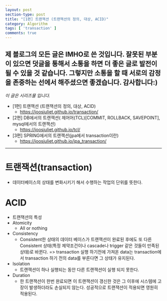```yaml
---
layout: post
section-type: post
title: "[1편] 트랜잭션 (트랜잭션의 정의, 대상, ACID)"
category: Algorithm
tags: [ 'transaction' ]
comments: true
---
```

제 블로그의 모든 글은 IMHO로 쓴 것입니다.
잘못된 부분이 있으면 덧글을 통해서 소통을 하면 더 좋은 글로 발전이 될 수 있을 것 같습니다.
그렇지만 소통을 할 때 서로의 감정을 존중하는 선에서 해주셨으면 좋겠습니다.
감사합니다:)
---
*이 글은 시리즈물 입니다.*
- [1편] 트랜잭션 (트랜잭션의 정의, 대상, ACID)
  - https://joosjuliet.github.io/transaction/  
- [2편] DB에서의 트랜잭션( 제어어(TCL)[COMMIT, ROLLBACK, SAVEPOINT], mysql에서의 트랜잭션)
  - https://joosjuliet.github.io/tcl/
- [3편] SPRING에서의 트랜잭션(jpa에서 transaction이란)
  - https://joosjuliet.github.io/jpa_transaction/  
---

# 트랜잭션(transaction)
- 데이터베이스의 상태를 변화시키기 해서 수행하는 작업의 단위를 뜻한다.

# ACID
- 트랜잭션의 특성
- Atomicity
  - All or nothing
- Consistency
  - Consistent한 상태의 데이터 베이스가 트랜잭션이 완료된 후에도 또 다른 Consistent 상태(특정 제약조건이나 cascade나 trigger 같은 것들이 만족된 상태)로 바뀐다. => transaction 실행 하기전에 가져온 data는 transaction에서 transaction 하기 전의 data를 부른다면 그 상태가 유지된다.
- Isolation
  - 트랜잭션이 하나 실행되는 동안 다른 트랜잭션이 실행 되지 못한다.
- Duration
  - 한 트랜잭션이 한번 완료되면 이 트랜잭션이 갱신한 것은 그 이후에 시스템에 고장이 발생하더라도 손실되지 않는다. 성공적으로 트랜잭션이 적용되면 영원히 적용된다.
